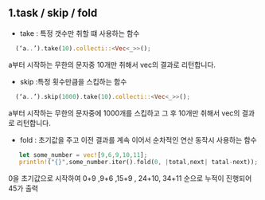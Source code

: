 1.task / skip / fold
---------------------
 - take : 특정 갯수만 취할 떄 사용하는 함수
 ```rust
   (‘a..’).take(10).collecti::<Vec<_>>();
 ```
 a부터 시작하는 무한의 문자중 10개만 취해서 vec의 결과로 리턴합니다.

 - skip :특정 횟수만큼을 스킵하는 함수
 ```rust
   (‘a..’).skip(1000).take(10).collecti::<Vec<_>>();
 ```
 a부터 시작하는 무한의 문자중에 1000개를 스킵하고 그 후 10개만 취해서 vec의 결과로 리턴합니다.

 - fold : 초기값을 주고 이전 결과를 계속 이어서 순차적인 연산 동작시 사용하는 함수
 ```rust
    let some_number = vec![9,6,9,10,11];
    println!("{}",some_number.iter().fold(0, |total,next| tatal-next));
 ```
 0을 초기값으로 시작하여  0+9 ,9+6 ,15+9 , 24+10, 34+11 순으로 누적이 진행되어 45가 출력
